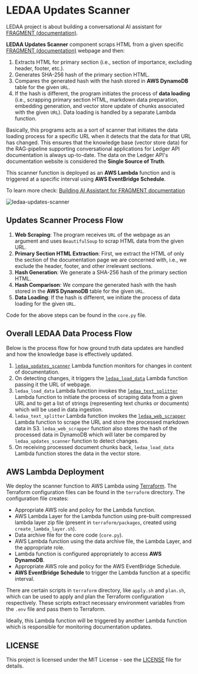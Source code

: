 # LEDAA Updates Scanner

LEDAA project is about building a conversational AI assistant for [FRAGMENT (documentation)](https://fragment.dev/docs). 

**LEDAA Updates Scanner** component scraps HTML from a given specific [FRAGMENT (documentation)](https://fragment.dev/docs) webpage and then:

1. Extracts HTML for primary section (i.e., section of importance, excluding header, footer, etc.).
2. Generates SHA-256 hash of the primary section HTML.
3. Compares the generated hash with the hash stored in **AWS DynamoDB** table for the given `URL`.
4. If the hash is different, the program initiates the process of **data loading** (i.e., scrapping primary section HTML, markdown data preparation, embedding generation, and vector store update of chunks associated with the given `URL`). Data loading is handled by a separate Lambda function.

Basically, this programs acts as a sort of scanner that initiates the data loading process for a specific URL when it detects that the data for that URL has changed. This ensures that the knowledge base (vector store data) for the RAG-pipeline supporting conversational applications for Ledger API documentation is always up-to-date. The data on the Ledger API's documentation website is considered the **Single Source of Truth**.

This scanner function is deployed as an **AWS Lambda** function and is triggered at a specific interval using **AWS EventBridge Schedule**.

To learn more check: [Building AI Assistant for FRAGMENT documentation](https://www.pkural.ca/blog/posts/fragment/)

![ledaa-updates-scanner](https://github.com/user-attachments/assets/4a28c20a-4e1b-4875-833d-b8ebd1d2d029)

## Updates Scanner Process Flow

1. **Web Scraping**: The program receives `URL` of the webpage as an argument and uses `BeautifulSoup` to scrap HTML data from the given URL.
2. **Primary Section HTML Extraction**: First, we extract the HTML of only the section of the documentation page we are concerned with, i.e., we exclude the header, footer, and other irrelevant sections.
3. **Hash Generation**: We generate a SHA-256 hash of the primary section HTML.
4. **Hash Comparison**: We compare the generated hash with the hash stored in the **AWS DynamoDB** table for the given `URL`.
5. **Data Loading**: If the hash is different, we initiate the process of data loading for the given `URL`.

Code for the above steps can be found in the `core.py` file.

## Overall LEDAA Data Process Flow

Below is the process flow for how ground truth data updates are handled and how the knowledge base is effectively updated.

1. [`ledaa_updates_scanner`](https://github.com/pranav-kural/ledaa-updates-scanner) Lambda function monitors for changes in content of documentation.
2. On detecting changes, it triggers the [`ledaa_load_data`](https://github.com/pranav-kural/ledaa-load-data) Lambda function passing it the URL of webpage.
3. `ledaa_load_data` Lambda function invokes the [`ledaa_text_splitter`](https://github.com/pranav-kural/ledaa-text-splitter) Lambda function to initiate the process of scraping data from a given URL and to get a list of strings (representing text chunks or documents) which will be used in data ingestion.
4. `ledaa_text_splitter` Lambda function invokes the [`ledaa_web_scrapper`](https://github.com/pranav-kural/ledaa-web-scrapper) Lambda function to scrape the URL and store the processed markdown data in S3. `ledaa_web_scrapper` function also stores the hash of the processed data in DynamoDB which will later be compared by `ledaa_updates_scanner` function to detect changes.
5. On receiving processed document chunks back, `ledaa_load_data` Lambda function stores the data in the vector store.

## AWS Lambda Deployment

We deploy the scanner function to AWS Lambda using [Terraform](https://www.terraform.io/). The Terraform configuration files can be found in the `terraform` directory. The configuration file creates:

-   Appropriate AWS role and policy for the Lambda function.
-   AWS Lambda Layer for the Lambda function using pre-built compressed lambda layer zip file (present in `terraform/packages`, created using `create_lambda_layer.sh`).
-   Data archive file for the core code (`core.py`).
-   AWS Lambda function using the data archive file, the Lambda Layer, and the appropriate role.
-   Lambda function is configured appropriately to access **AWS DynamoDB**.
-   Appropriate AWS role and policy for the AWS EventBridge Schedule.
-   **AWS EventBridge Schedule** to trigger the Lambda function at a specific interval.

There are certain scripts in `terraform` directory, like `apply.sh` and `plan.sh`, which can be used to apply and plan the Terraform configuration respectively. These scripts extract necessary environment variables from the `.env` file and pass them to Terraform.

Ideally, this Lambda function will be triggered by another Lambda function which is responsible for monitoring documentation updates.

## LICENSE

This project is licensed under the MIT License - see the [LICENSE](LICENSE) file for details.
